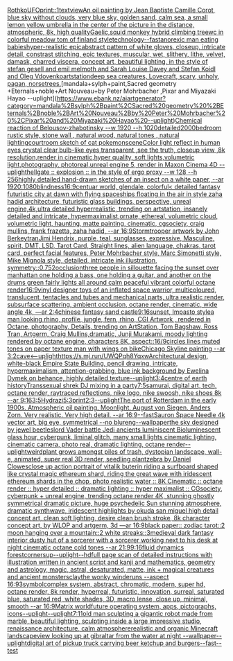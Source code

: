 [Rothko](https://www.ebank.nz/aiartgenerator?category=Rothko)[UFO](https://www.ebank.nz/aiartgenerator?category=UFO)[print::1](https://www.ebank.nz/aiartgenerator?category=print%3A%3A1)[text](https://www.ebank.nz/aiartgenerator?category=text)[view](https://www.ebank.nz/aiartgenerator?category=view)[An oil painting by Jean Baptiste Camille Corot, blue sky without clouds, very blue sky, golden sand, calm sea, a small lemon yellow umbrella in the center of the picture in the distance, atmospheric, 8k, high quality](https://www.ebank.nz/aiartgenerator?category=An%20oil%20painting%20by%20Jean%20Baptiste%20Camille%20Corot%2C%20blue%20sky%20without%20clouds%2C%20very%20blue%20sky%2C%20golden%20sand%2C%20calm%20sea%2C%20a%20small%20lemon%20yellow%20umbrella%20in%20the%20center%20of%20the%20picture%20in%20the%20distance%2C%20atmospheric%2C%208k%2C%20high%20quality)[Gaelic,](https://www.ebank.nz/aiartgenerator?category=Gaelic%2C)[squid monkey hybrid climbing tree](https://www.ebank.nz/aiartgenerator?category=squid%20monkey%20hybrid%20climbing%20tree)[wc  in colorful meadow tom of finland style](https://www.ebank.nz/aiartgenerator?category=wc%20%20in%20colorful%20meadow%20tom%20of%20finland%20style)[technology](https://www.ebank.nz/aiartgenerator?category=technology)[--fast](https://www.ebank.nz/aiartgenerator?category=--fast)[anorexic man eating babies](https://www.ebank.nz/aiartgenerator?category=anorexic%20man%20eating%20babies)[hyper-realistic epicabstract pattern of white gloves, closeup, intricate detail, constrast stitching, epic textures, muscular, wet, slithery, lithe, velvet, damask, charred viscera, concept art, beautiful lighting, in the style of stefan gesell and emil melmoth and Sarah Louise Davey and Stefan Koidl and Oleg Vdovenko](https://www.ebank.nz/aiartgenerator?category=hyper-realistic%20epicabstract%20pattern%20of%20white%20gloves%2C%20closeup%2C%20intricate%20detail%2C%20constrast%20stitching%2C%20epic%20textures%2C%20muscular%2C%20wet%2C%20slithery%2C%20lithe%2C%20velvet%2C%20damask%2C%20charred%20viscera%2C%20concept%20art%2C%20beautiful%20lighting%2C%20in%20the%20style%20of%20stefan%20gesell%20and%20emil%20melmoth%20and%20Sarah%20Louise%20Davey%20and%20Stefan%20Koidl%20and%20Oleg%20Vdovenko)[artstation](https://www.ebank.nz/aiartgenerator?category=artstation)[deep sea creatures, Lovecraft, scary, unholy, pagan, norse](https://www.ebank.nz/aiartgenerator?category=deep%20sea%20creatures%2C%20Lovecraft%2C%20scary%2C%20unholy%2C%20pagan%2C%20norse)[trees.](https://www.ebank.nz/aiartgenerator?category=trees.)[mandala+sylph+paint,Sacred geometry +Eternals+noble+Art Nouveau+by Peter Mohrbacher ,Pixar and Miyazaki Hayao --uplight](https://www.ebank.nz/aiartgenerator?category=mandala%2Bsylph%2Bpaint%2CSacred%20geometry%20%2BEternals%2Bnoble%2BArt%20Nouveau%2Bby%20Peter%20Mohrbacher%20%2CPixar%20and%20Miyazaki%20Hayao%20--uplight)[Chemical reaction of Belousov-zhabotinsky --w 1920 --h 1020](https://www.ebank.nz/aiartgenerator?category=Chemical%20reaction%20of%20Belousov-zhabotinsky%20--w%201920%20--h%201020)[detailed](https://www.ebank.nz/aiartgenerator?category=detailed)[2000](https://www.ebank.nz/aiartgenerator?category=2000)[bedroom rustic style, stone wall , natural wood, natural tones , natural lighting](https://www.ebank.nz/aiartgenerator?category=bedroom%20rustic%20style%2C%20stone%20wall%20%2C%20natural%20wood%2C%20natural%20tones%20%2C%20natural%20lighting)[courtroom sketch of cat pokemon](https://www.ebank.nz/aiartgenerator?category=courtroom%20sketch%20of%20cat%20pokemon)[scene](https://www.ebank.nz/aiartgenerator?category=scene)[Color light reflect in human eyes,crystal clear,bulb-like eyes,transparent ,see the truth, closeup view ,8k resolution,render in cinematic,hyper quality, soft lights,volumetric light,photography, photoreal,unreal engine 5, render in Maxon Cinema 4D --uplight](https://www.ebank.nz/aiartgenerator?category=Color%20light%20reflect%20in%20human%20eyes%2Ccrystal%20clear%2Cbulb-like%20eyes%2Ctransparent%20%2Csee%20the%20truth%2C%20closeup%20view%20%2C8k%20resolution%2Crender%20in%20cinematic%2Chyper%20quality%2C%20soft%20lights%2Cvolumetric%20light%2Cphotography%2C%20photoreal%2Cunreal%20engine%205%2C%20render%20in%20Maxon%20Cinema%204D%20--uplight)[hellgate :: explosion :: in the style of ergo proxy --w 128 --h 256](https://www.ebank.nz/aiartgenerator?category=hellgate%20%3A%3A%20explosion%20%3A%3A%20in%20the%20style%20of%20ergo%20proxy%20--w%20128%20--h%20256)[highly detailed hand-drawn sketches of an insect on a white paper, --ar 1920:1080](https://www.ebank.nz/aiartgenerator?category=highly%20detailed%20hand-drawn%20sketches%20of%20an%20insect%20on%20a%20white%20paper%2C%20--ar%201920%3A1080)[blindness](https://www.ebank.nz/aiartgenerator?category=blindness)[16:9](https://www.ebank.nz/aiartgenerator?category=16%3A9)[centuar world, glendale, colorful](https://www.ebank.nz/aiartgenerator?category=centuar%20world%2C%20glendale%2C%20colorful)[< detailed fantasy futuristic city at dawn with flying spaceships floating in the air in style zaha hadid architecture, futuristic glass buildings, perspective, unreal engine,4k,ultra detailed hyperrealistic, trending on artstation, insanely detailed and intricate, hypermaximalist,ornate, ethereal, volumetric cloud, volumetric light, haunting, matte painting, cinematic, cgsociety, craig mullins, frank frazetta, zaha hadid, --ar 16:9](https://www.ebank.nz/aiartgenerator?category=%3C%20detailed%20fantasy%20futuristic%20city%20at%20dawn%20with%20flying%20spaceships%20floating%20in%20the%20air%20in%20style%20zaha%20hadid%20architecture%2C%20futuristic%20glass%20buildings%2C%20perspective%2C%20unreal%20engine%2C4k%2Cultra%20detailed%20hyperrealistic%2C%20trending%20on%20artstation%2C%20insanely%20detailed%20and%20intricate%2C%20hypermaximalist%2Cornate%2C%20ethereal%2C%20volumetric%20cloud%2C%20volumetric%20light%2C%20haunting%2C%20matte%20painting%2C%20cinematic%2C%20cgsociety%2C%20craig%20mullins%2C%20frank%20frazetta%2C%20zaha%20hadid%2C%20--ar%2016%3A9)[Stormtrooper artwork by John Berkey](https://www.ebank.nz/aiartgenerator?category=Stormtrooper%20artwork%20by%20John%20Berkey)[tran](https://www.ebank.nz/aiartgenerator?category=tran)[Jimi Hendrix, purple, teal, sunglasses, expressive, Masculine, spirit, DMT, LSD, Tarot Card, Straight lines, alien language, chakras, tarot card, perfect facial features, Peter Mohrbacher style, Marc Simonetti style, Mike Mignola style, detailed, intricate ink illustration, symmetry](https://www.ebank.nz/aiartgenerator?category=Jimi%20Hendrix%2C%20purple%2C%20teal%2C%20sunglasses%2C%20expressive%2C%20Masculine%2C%20spirit%2C%20DMT%2C%20LSD%2C%20Tarot%20Card%2C%20Straight%20lines%2C%20alien%20language%2C%20chakras%2C%20tarot%20card%2C%20perfect%20facial%20features%2C%20Peter%20Mohrbacher%20style%2C%20Marc%20Simonetti%20style%2C%20Mike%20Mignola%20style%2C%20detailed%2C%20intricate%20ink%20illustration%2C%20symmetry)[::0.75](https://www.ebank.nz/aiartgenerator?category=%3A%3A0.75)[2](https://www.ebank.nz/aiartgenerator?category=2)[occlusion](https://www.ebank.nz/aiartgenerator?category=occlusion)[three people in sillouette facing the sunset over manhattan one holding a bass, one holding a guitar, and another on the drums green fairly lights all around calm peaceful vibrant colorful octane render](https://www.ebank.nz/aiartgenerator?category=three%20people%20in%20sillouette%20facing%20the%20sunset%20over%20manhattan%20one%20holding%20a%20bass%2C%20one%20holding%20a%20guitar%2C%20and%20another%20on%20the%20drums%20green%20fairly%20lights%20all%20around%20calm%20peaceful%20vibrant%20colorful%20octane%20render)[16:9](https://www.ebank.nz/aiartgenerator?category=16%3A9)[vinyl designer toys of an inflated space warrior, multicoloured, translucent, tentacles and tubes and mechanical parts, ultra realistic render, subsurface scattering, ambient occlusion, octane render, cinematic, wide angle 4k, —ar 2:4](https://www.ebank.nz/aiartgenerator?category=vinyl%20designer%20toys%20of%20an%20inflated%20space%20warrior%2C%20multicoloured%2C%20translucent%2C%20tentacles%20and%20tubes%20and%20mechanical%20parts%2C%20ultra%20realistic%20render%2C%20subsurface%20scattering%2C%20ambient%20occlusion%2C%20octane%20render%2C%20cinematic%2C%20wide%20angle%204k%2C%20%E2%80%94ar%202%3A4)[chinese fantasy sand castle](https://www.ebank.nz/aiartgenerator?category=chinese%20fantasy%20sand%20castle)[9:16](https://www.ebank.nz/aiartgenerator?category=9%3A16)[sunset, Impasto style](https://www.ebank.nz/aiartgenerator?category=sunset%2C%20Impasto%20style)[a man looking rhino, profile, jungle, fern, rhino, CGI Artwork , rendered in Octane, photography, Details, trending on ArtStation, Tom Bagshaw, Ross Tran, Artgerm, Craig Mullins,dramatic, Junji Murakami, moody lighting rendered by octane engine, characters 8K, aspect::16/9](https://www.ebank.nz/aiartgenerator?category=a%20man%20looking%20rhino%2C%20profile%2C%20jungle%2C%20fern%2C%20rhino%2C%20CGI%20Artwork%20%2C%20rendered%20in%20Octane%2C%20photography%2C%20Details%2C%20trending%20on%20ArtStation%2C%20Tom%20Bagshaw%2C%20Ross%20Tran%2C%20Artgerm%2C%20Craig%20Mullins%2Cdramatic%2C%20Junji%20Murakami%2C%20moody%20lighting%20rendered%20by%20octane%20engine%2C%20characters%208K%2C%20aspect%3A%3A16/9)[circles lines muted tones on paper texture man with wings on bike](https://www.ebank.nz/aiartgenerator?category=circles%20lines%20muted%20tones%20on%20paper%20texture%20man%20with%20wings%20on%20bike)[](https://www.ebank.nz/aiartgenerator?category=)[Chicago Skyline painting --ar 3:2](https://www.ebank.nz/aiartgenerator?category=Chicago%20Skyline%20painting%20--ar%203%3A2)[cave](https://www.ebank.nz/aiartgenerator?category=cave)[<--uplight](https://www.ebank.nz/aiartgenerator?category=%3C--uplight)[<https://s.mj.run/UWQPqh8Yqxw>](https://www.ebank.nz/aiartgenerator?category=%3Chttps%3A//s.mj.run/UWQPqh8Yqxw%3E)[Architectural design, white-black Empire State Building, pencil drawing, intricate, hypermaximalism, attention-grabbing, blue ink background,by Ewelina Dymek on behance, highly detailed texture](https://www.ebank.nz/aiartgenerator?category=Architectural%20design%2C%20white-black%20Empire%20State%20Building%2C%20pencil%20drawing%2C%20intricate%2C%20hypermaximalism%2C%20attention-grabbing%2C%20blue%20ink%20background%2Cby%20Ewelina%20Dymek%20on%20behance%2C%20highly%20detailed%20texture)[--uplight](https://www.ebank.nz/aiartgenerator?category=--uplight)[3:4](https://www.ebank.nz/aiartgenerator?category=3%3A4)[centre of earth history](https://www.ebank.nz/aiartgenerator?category=centre%20of%20earth%20history)[Transsexual shrek DJ mixing in a party](https://www.ebank.nz/aiartgenerator?category=Transsexual%20shrek%20DJ%20mixing%20in%20a%20party)[7:5](https://www.ebank.nz/aiartgenerator?category=7%3A5)[samurai, digital art, tech, octane render, raytraced reflections, nike logo, nike swoosh, nike shoes 8k --ar 9:16](https://www.ebank.nz/aiartgenerator?category=samurai%2C%20digital%20art%2C%20tech%2C%20octane%20render%2C%20raytraced%20reflections%2C%20nike%20logo%2C%20nike%20swoosh%2C%20nike%20shoes%208k%20--ar%209%3A16)[3:5](https://www.ebank.nz/aiartgenerator?category=3%3A5)[Hydrazi](https://www.ebank.nz/aiartgenerator?category=Hydrazi)[5:3](https://www.ebank.nz/aiartgenerator?category=5%3A3)[print](https://www.ebank.nz/aiartgenerator?category=print)[2:3](https://www.ebank.nz/aiartgenerator?category=2%3A3)[--uplight](https://www.ebank.nz/aiartgenerator?category=--uplight)[The port of Rotterdam in the early 1900s. Atmospheric oil painting. Moonlight. August von Siegen. Anders Zorn. Very realistic. Very high detail. --ar 16:9](https://www.ebank.nz/aiartgenerator?category=The%20port%20of%20Rotterdam%20in%20the%20early%201900s.%20Atmospheric%20oil%20painting.%20Moonlight.%20August%20von%20Siegen.%20Anders%20Zorn.%20Very%20realistic.%20Very%20high%20detail.%20--ar%2016%3A9)[--fast](https://www.ebank.nz/aiartgenerator?category=--fast)[Sauron Space Needle 4k vector art, big eye, symmetrical --no blur](https://www.ebank.nz/aiartgenerator?category=Sauron%20Space%20Needle%204k%20vector%20art%2C%20big%20eye%2C%20symmetrical%20--no%20blur)[eng](https://www.ebank.nz/aiartgenerator?category=eng)[--wallpaper](https://www.ebank.nz/aiartgenerator?category=--wallpaper)[the sky designed by jewel beetles](https://www.ebank.nz/aiartgenerator?category=the%20sky%20designed%20by%20jewel%20beetles)[lord Vader battle Jedi ancients luminiscent Bioluminescent glass hour, cyberpunk, liminal glitch, many small lights cinematic lighting, cinematic camera, photo real, dramatic lighting, octane render](https://www.ebank.nz/aiartgenerator?category=lord%20Vader%20battle%20Jedi%20ancients%20luminiscent%20Bioluminescent%20glass%20hour%2C%20cyberpunk%2C%20liminal%20glitch%2C%20many%20small%20lights%20cinematic%20lighting%2C%20cinematic%20camera%2C%20photo%20real%2C%20dramatic%20lighting%2C%20octane%20render)[--uplight](https://www.ebank.nz/aiartgenerator?category=--uplight)[weird](https://www.ebank.nz/aiartgenerator?category=weird)[plant grows amongst piles of trash, dystopian landscape, wall-e, animated, super real 3D render, seedling plant](https://www.ebank.nz/aiartgenerator?category=plant%20grows%20amongst%20piles%20of%20trash%2C%20dystopian%20landscape%2C%20wall-e%2C%20animated%2C%20super%20real%203D%20render%2C%20seedling%20plant)[zebra by Daniel Clowes](https://www.ebank.nz/aiartgenerator?category=zebra%20by%20Daniel%20Clowes)[close up action portrait of vitalik buterin riding a surfboard shaped like crystal magic ethereum shard, riding the great wave with iridescent ethereum shards in the chop, photo realistic water :: 8K Cinematic :: octane render :: hyper detailed :: dramatic lighting :: hyper maximalist :: CGsociety, cyberpunk + unreal engine, trending octane render 4K, stunning ghostly symmetrical dramatic picture, huge psychedelic Sun stunning atmosphere, dramatic synthwave, iridescent highlights by okuda san miguel high detail concept art, clean soft lighting, desire clean brush stroke, 8k character concept art, by WLOP and artgerm, 3d —ar 16:9](https://www.ebank.nz/aiartgenerator?category=close%20up%20action%20portrait%20of%20vitalik%20buterin%20riding%20a%20surfboard%20shaped%20like%20crystal%20magic%20ethereum%20shard%2C%20riding%20the%20great%20wave%20with%20iridescent%20ethereum%20shards%20in%20the%20chop%2C%20photo%20realistic%20water%20%3A%3A%208K%20Cinematic%20%3A%3A%20octane%20render%20%3A%3A%20hyper%20detailed%20%3A%3A%20dramatic%20lighting%20%3A%3A%20hyper%20maximalist%20%3A%3A%20CGsociety%2C%20cyberpunk%20%2B%20unreal%20engine%2C%20trending%20octane%20render%204K%2C%20stunning%20ghostly%20symmetrical%20dramatic%20picture%2C%20huge%20psychedelic%20Sun%20stunning%20atmosphere%2C%20dramatic%20synthwave%2C%20iridescent%20highlights%20by%20okuda%20san%20miguel%20high%20detail%20concept%20art%2C%20clean%20soft%20lighting%2C%20desire%20clean%20brush%20stroke%2C%208k%20character%20concept%20art%2C%20by%20WLOP%20and%20artgerm%2C%203d%20%E2%80%94ar%2016%3A9)[black paper:: zodiac tarot::2 moon hanging over a mountain::2 white streaks::3](https://www.ebank.nz/aiartgenerator?category=black%20paper%3A%3A%20zodiac%20tarot%3A%3A2%20moon%20hanging%20over%20a%20mountain%3A%3A2%20white%20streaks%3A%3A3)[medieval dark fantasy interior dusty hut of a sorcerer with a sorcerer working next to his desk at night cinematic octane cold tones --ar 21:9](https://www.ebank.nz/aiartgenerator?category=medieval%20dark%20fantasy%20interior%20dusty%20hut%20of%20a%20sorcerer%20with%20a%20sorcerer%20working%20next%20to%20his%20desk%20at%20night%20cinematic%20octane%20cold%20tones%20--ar%2021%3A9)[9:16](https://www.ebank.nz/aiartgenerator?category=9%3A16)[fluid dynamics forest](https://www.ebank.nz/aiartgenerator?category=fluid%20dynamics%20forest)[corner](https://www.ebank.nz/aiartgenerator?category=corner)[sup](https://www.ebank.nz/aiartgenerator?category=sup)[--uplight](https://www.ebank.nz/aiartgenerator?category=--uplight)[--hd](https://www.ebank.nz/aiartgenerator?category=--hd)[full page scan of detailed instructions with illustration written in ancient script and kanji and mathematics, geometry and astrology, magic, astral, desaturated, matte, ink + magical creatures and ancient monsters](https://www.ebank.nz/aiartgenerator?category=full%20page%20scan%20of%20detailed%20instructions%20with%20illustration%20written%20in%20ancient%20script%20and%20kanji%20and%20mathematics%2C%20geometry%20and%20astrology%2C%20magic%2C%20astral%2C%20desaturated%2C%20matte%2C%20ink%20%2B%20magical%20creatures%20and%20ancient%20monsters)[clay](https://www.ebank.nz/aiartgenerator?category=clay)[the wonky winderuns --aspect 16:9](https://www.ebank.nz/aiartgenerator?category=the%20wonky%20winderuns%20--aspect%2016%3A9)[3](https://www.ebank.nz/aiartgenerator?category=3)[symbol](https://www.ebank.nz/aiartgenerator?category=symbol)[complex system, abstract, chromatic, modern, super hd, octane render, 8k render, hyperreal, futuristic, innovation, surreal, saturated blue, saturated red, white shades, 3D, macro lense, close up, minimal, smooth --ar 16:9](https://www.ebank.nz/aiartgenerator?category=complex%20system%2C%20abstract%2C%20chromatic%2C%20modern%2C%20super%20hd%2C%20octane%20render%2C%208k%20render%2C%20hyperreal%2C%20futuristic%2C%20innovation%2C%20surreal%2C%20saturated%20blue%2C%20saturated%20red%2C%20white%20shades%2C%203D%2C%20macro%20lense%2C%20close%20up%2C%20minimal%2C%20smooth%20--ar%2016%3A9)[Matrix world](https://www.ebank.nz/aiartgenerator?category=Matrix%20world)[future operating system, apps, pictographs, icons](https://www.ebank.nz/aiartgenerator?category=future%20operating%20system%2C%20apps%2C%20pictographs%2C%20icons)[--uplight](https://www.ebank.nz/aiartgenerator?category=--uplight)[--uplight](https://www.ebank.nz/aiartgenerator?category=--uplight)[7:11](https://www.ebank.nz/aiartgenerator?category=7%3A11)[old man sculpting a gigantic robot made from marble, beautiful lighting, sculpting inside a large impressive studio, renaissance architecture, calm atmosphere](https://www.ebank.nz/aiartgenerator?category=old%20man%20sculpting%20a%20gigantic%20robot%20made%20from%20marble%2C%20beautiful%20lighting%2C%20sculpting%20inside%20a%20large%20impressive%20studio%2C%20renaissance%20architecture%2C%20calm%20atmosphere)[realistic and organic Minecraft landscape](https://www.ebank.nz/aiartgenerator?category=realistic%20and%20organic%20Minecraft%20landscape)[view looking up at gibraltar from the water at night --wallpaper](https://www.ebank.nz/aiartgenerator?category=view%20looking%20up%20at%20gibraltar%20from%20the%20water%20at%20night%20--wallpaper)[--uplight](https://www.ebank.nz/aiartgenerator?category=--uplight)[digital art of pickup truck carrying beer ketchup and burgers](https://www.ebank.nz/aiartgenerator?category=digital%20art%20of%20pickup%20truck%20carrying%20beer%20ketchup%20and%20burgers)[--fast](https://www.ebank.nz/aiartgenerator?category=--fast)[--test](https://www.ebank.nz/aiartgenerator?category=--test)
